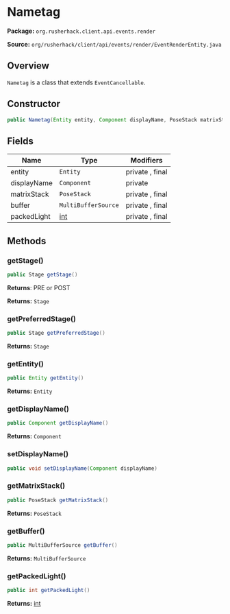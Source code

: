 # Nametag

**Package:** `org.rusherhack.client.api.events.render`

**Source:** `org/rusherhack/client/api/events/render/EventRenderEntity.java`

## Overview

`Nametag` is a class that extends `EventCancellable`.

## Constructor

```java
public Nametag(Entity entity, Component displayName, PoseStack matrixStack, MultiBufferSource buffer, int packedLight)
```

## Fields

| Name | Type | Modifiers |
|------|------|----------|
| entity | `Entity` | private , final |
| displayName | `Component` | private |
| matrixStack | `PoseStack` | private , final |
| buffer | `MultiBufferSource` | private , final |
| packedLight | [int](https://docs.oracle.com/en/java/javase/21/docs/api/java.base/java/lang/Integer.html) | private , final |


## Methods

### getStage()

```java
public Stage getStage()
```

**Returns**: PRE or POST



**Returns:** `Stage`

### getPreferredStage()

```java
public Stage getPreferredStage()
```

**Returns:** `Stage`

### getEntity()

```java
public Entity getEntity()
```

**Returns:** `Entity`

### getDisplayName()

```java
public Component getDisplayName()
```

**Returns:** `Component`

### setDisplayName()

```java
public void setDisplayName(Component displayName)
```

### getMatrixStack()

```java
public PoseStack getMatrixStack()
```

**Returns:** `PoseStack`

### getBuffer()

```java
public MultiBufferSource getBuffer()
```

**Returns:** `MultiBufferSource`

### getPackedLight()

```java
public int getPackedLight()
```

**Returns:** [int](https://docs.oracle.com/en/java/javase/21/docs/api/java.base/java/lang/Integer.html)

